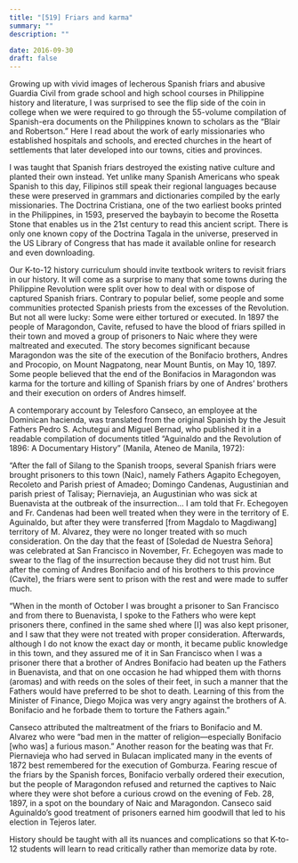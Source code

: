 ```yaml
---
title: "[519] Friars and karma"
summary: ""
description: ""

date: 2016-09-30
draft: false
---
```


Growing up with vivid images of lecherous Spanish friars and abusive Guardia Civil from grade school and high school courses in Philippine history and literature, I was surprised to see the flip side of the coin in college when we were required to go through the 55-volume compilation of Spanish-era documents on the Philippines known to scholars as the “Blair and Robertson.” Here I read about the work of early missionaries who established hospitals and schools, and erected churches in the heart of settlements that later developed into our towns, cities and provinces.

I was taught that Spanish friars destroyed the existing native culture and planted their own instead. Yet unlike many Spanish Americans who speak Spanish to this day, Filipinos still speak their regional languages because these were preserved in grammars and dictionaries compiled by the early missionaries. The Doctrina Cristiana, one of the two earliest books printed in the Philippines, in 1593, preserved the baybayin to become the Rosetta Stone that enables us in the 21st century to read this ancient script. There is only one known copy of the Doctrina Tagala in the universe, preserved in the US Library of Congress that has made it available online for research and even downloading.

Our K-to-12 history curriculum should invite textbook writers to revisit friars in our history. It will come as a surprise to many that some towns during the Philippine Revolution were split over how to deal with or dispose of captured Spanish friars. Contrary to popular belief, some people and some communities protected Spanish priests from the excesses of the Revolution. But not all were lucky: Some were either tortured or executed. In 1897 the people of Maragondon, Cavite, refused to have the blood of friars spilled in their town and moved a group of prisoners to Naic where they were maltreated and executed. The story becomes significant because Maragondon was the site of the execution of the Bonifacio brothers, Andres and Procopio, on Mount Nagpatong, near Mount Buntis, on May 10, 1897. Some people believed that the end of the Bonifacios in Maragondon was karma for the torture and killing of Spanish friars by one of Andres’ brothers and their execution on orders of Andres himself.

A contemporary account by Telesforo Canseco, an employee at the Dominican hacienda, was translated from the original Spanish by the Jesuit Fathers Pedro S. Achutegui and Miguel Bernad, who published it in a readable compilation of documents titled “Aguinaldo and the Revolution of 1896: A Documentary History” (Manila, Ateneo de Manila, 1972):

“After the fall of Silang to the Spanish troops, several Spanish friars were brought prisoners to this town (Naic), namely Fathers Agapito Echegoyen, Recoleto and Parish priest of Amadeo; Domingo Candenas, Augustinian and parish priest of Talisay; Piernavieja, an Augustinian who was sick at Buenavista at the outbreak of the insurrection… I am told that Fr. Echegoyen and Fr. Candenas had been well treated when they were in the territory of E. Aguinaldo, but after they were transferred [from Magdalo to Magdiwang] territory of M. Alvarez, they were no longer treated with so much consideration. On the day that the feast of [Soledad de Nuestra Señora] was celebrated at San Francisco in November, Fr. Echegoyen was made to swear to the flag of the insurrection because they did not trust him. But after the coming of Andres Bonifacio and of his brothers to this province (Cavite), the friars were sent to prison with the rest and were made to suffer much.

“When in the month of October I was brought a prisoner to San Francisco and from there to Buenavista, I spoke to the Fathers who were kept prisoners there, confined in the same shed where [I] was also kept prisoner, and I saw that they were not treated with proper consideration. Afterwards, although I do not know the exact day or month, it became public knowledge in this town, and they assured me of it in San Francisco when I was a prisoner there that a brother of Andres Bonifacio had beaten up the Fathers in Buenavista, and that on one occasion he had whipped them with thorns (aromas) and with reeds on the soles of their feet, in such a manner that the Fathers would have preferred to be shot to death. Learning of this from the Minister of Finance, Diego Mojica was very angry against the brothers of A. Bonifacio and he forbade them to torture the Fathers again.”

Canseco attributed the maltreatment of the friars to Bonifacio and M. Alvarez who were “bad men in the matter of religion—especially Bonifacio [who was] a furious mason.” Another reason for the beating was that Fr. Piernavieja who had served in Bulacan implicated many in the events of 1872 best remembered for the execution of Gomburza. Fearing rescue of the friars by the Spanish forces, Bonifacio verbally ordered their execution, but the people of Maragondon refused and returned the captives to Naic where they were shot before a curious crowd on the evening of Feb. 28, 1897, in a spot on the boundary of Naic and Maragondon. Canseco said Aguinaldo’s good treatment of prisoners earned him goodwill that led to his election in Tejeros later.

History should be taught with all its nuances and complications so that K-to-12 students will learn to read critically rather than memorize data by rote.
